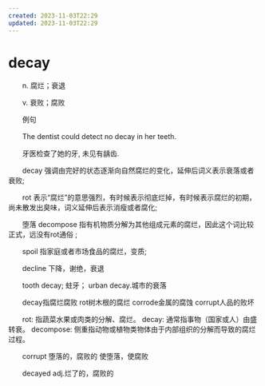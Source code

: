 ```yaml
---
created: 2023-11-03T22:29
updated: 2023-11-03T22:29
---
```

# decay

　　n. 腐烂；衰退

　　v. 衰败；腐败

　　例句

　　The dentist could detect no decay in her teeth.

　　牙医检查了她的牙, 未见有龋齿.

　　decay 强调由完好的状态逐渐向自然腐烂的变化，延伸后词义表示衰落或者衰败;

　　rot 表示“腐烂”的意思强烈，有时候表示彻底烂掉，有时候表示腐烂的初期，尚未散发出臭味，词义延伸后表示消瘦或者腐化;

　　堕落 decompose 指有机物质分解为其他组成元素的腐烂，因此这个词比较正式，远没有rot通俗 ;

　　spoil 指家庭或者市场食品的腐烂，变质;

　　decline 下降，谢绝，衰退

　　tooth decay; 蛀牙； urban decay.城市的衰落

　　decay指腐烂腐败 rot树木根的腐烂 corrode金属的腐蚀 corrupt人品的败坏

　　rot: 指蔬菜水果或肉类的分解、腐烂。 decay: 通常指事物（国家或人）由盛转衰。 decompose: 侧重指动物或植物类物体由于内部组织的分解而导致的腐烂过程。

　　corrupt 堕落的，腐败的 使堕落，使腐败

　　decayed adj.烂了的，腐败的
